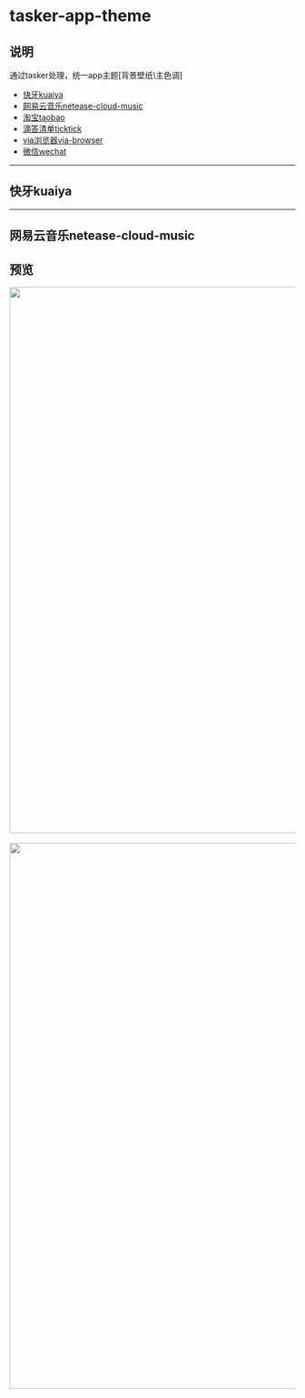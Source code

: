 # tasker-app-theme



## 说明
通过tasker处理，统一app主题[背景壁纸\主色调]
* [快牙kuaiya](#快牙kuaiya)
* [网易云音乐netease-cloud-music](#网易云音乐netease-cloud-music)
* [淘宝taobao](#淘宝taobao)
* [滴答清单ticktick](#滴答清单ticktick)
* [via浏览器via-browser](#via浏览器via-browser)
* [微信wechat](#微信wechat)








------------
## 快牙kuaiya
------------
## 网易云音乐netease-cloud-music





## 预览
<div align=center><img height="960" width="540" src="https://github.com/bjc5233/tasker-taobao-skin/raw/master/resources/Screenshot_2017-09-25-20-10-26-999.png"/></div>
<br>
<div align=center><img height="960" width="540" src="https://github.com/bjc5233/tasker-taobao-skin/raw/master/resources/Screenshot_2017-09-25-20-20-15-170.png"/></div>